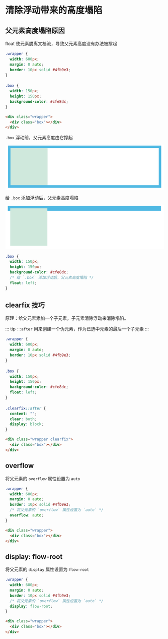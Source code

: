 # 清除浮动带来的高度塌陷

## 父元素高度塌陷原因

float 使元素脱离文档流，导致父元素高度没有办法被撑起

```css
.wrapper {
  width: 600px;
  margin: 0 auto;
  border: 10px solid #4fb9e3;
}

.box {
  width: 150px;
  height: 150px;
  background-color: #cfe8dc;
}
```

```html
<div class="wrapper">
  <div class="box"></div>
</div>
```

`.box` 浮动前，父元素高度由它撑起

<!-- ![alt text](./images/float1.png) -->
<img style="display: block; margin: 0 auto;" src="./images/float1.png" alt="" />
<!-- ![图片alt](./imges/extends.png "extends") -->

给 `.box` 添加浮动后，父元素高度塌陷

<!-- ![alt text](./images/float2.png) -->
<img style="display: block; margin: 0 auto;" src="./images/float2.png" alt="" />

```css
.box {
  width: 150px;
  height: 150px;
  background-color: #cfe8dc;
  /* 给 `.box` 添加浮动后，父元素高度塌陷 */
  float: left;
}
```

## clearfix 技巧

原理：给父元素添加一个子元素，子元素清除浮动来消除塌陷。

::: tip
`::after` 用来创建一个伪元素，作为已选中元素的最后一个子元素
:::

```css
.wrapper {
  width: 600px;
  margin: 0 auto;
  border: 10px solid #4fb9e3;
}

.box {
  width: 150px;
  height: 150px;
  background-color: #cfe8dc;
  float: left;
}

.clearfix::after {
  content: "";
  clear: both;
  display: block;
}
```

```html
<div class="wrapper clearfix">
  <div class="box"></div>
</div>
```

## overflow

将父元素的 `overflow` 属性设置为 `auto`

```css
.wrapper {
  width: 600px;
  margin: 0 auto;
  border: 10px solid #4fb9e3;
  /* 将父元素的 `overflow` 属性设置为 `auto` */
  overflow: auto;
}
```

```html
<div class="wrapper">
  <div class="box"></div>
</div>
```

## display: flow-root

将父元素的 `display` 属性设置为 `flow-root`

```css
.wrapper {
  width: 600px;
  margin: 0 auto;
  border: 10px solid #4fb9e3;
  /* 将父元素的 `overflow` 属性设置为 `auto` */
  display: flow-root;
}
```

```html
<div class="wrapper">
  <div class="box"></div>
</div>
```
